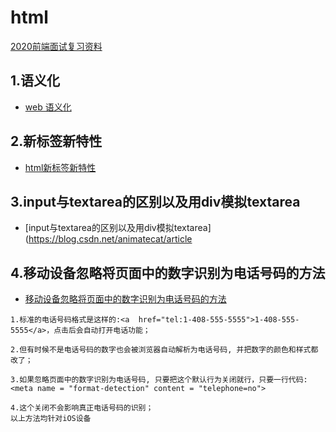 # html

[2020前端面试复习资料](https://www.jianshu.com/p/137b525e09ff)

## 1.语义化

* [web 语义化](https://www.runoob.com/web/web-semantic.html)

## 2.新标签新特性

* [html新标签新特性](https://www.cnblogs.com/sun-web/p/10682465.html)

## 3.input与textarea的区别以及用div模拟textarea

* [input与textarea的区别以及用div模拟textarea](https://blog.csdn.net/animatecat/article
  
## 4.移动设备忽略将页面中的数字识别为电话号码的方法

* [移动设备忽略将页面中的数字识别为电话号码的方法](https://blog.csdn.net/shuidinaozhongyan/article/details/73194556)

```
1.标准的电话号码格式是这样的:<a  href="tel:1-408-555-5555">1-408-555-5555</a>，点击后会自动打开电话功能；

2.但有时候不是电话号码的数字也会被浏览器自动解析为电话号码, 并把数字的颜色和样式都改了；

3.如果忽略页面中的数字识别为电话号码, 只要把这个默认行为关闭就行，只要一行代码:
<meta name = "format-detection" content = "telephone=no">

4.这个关闭不会影响真正电话号码的识别；
以上方法均针对iOS设备
```